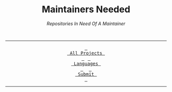 
<div align = center>
  
# Maintainers Needed

*Repositories In Need Of A Maintainer*

<br>
  
---

[<kbd> <br> All Projects <br> </kbd>][All] 
[<kbd> <br> Languages <br> </kbd>][Languages] 
[<kbd> <br> Submit <br> </kbd>][Submit]
  
---
  
</div>

<br>
<br>


<!----------------------------------------------------------------------------->

[Languages]: Lists/Languages.md
[Submit]: Documentation/Submit.md
[All]: Lists/All.md
